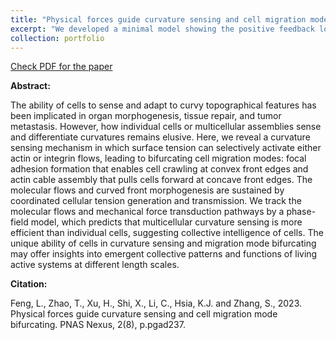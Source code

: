 ```yaml
---
title: "Physical forces guide curvature sensing and cell migration mode bifurcating (PNAS Nexus)"
excerpt: "We developed a minimal model showing the positive feedback loop for mammalian cells sensing and guided by curvature. <br/><img src='/images/cell_migration_PNAS_Nexus_fig_1.jpg' width='500' height='300'>"
collection: portfolio
---
```


[Check PDF for the paper](http://lichanghao.github.io/files/Physical_forces_guide_curvature_sensing_and_cell_migration_mode_bifurcating.pdf)

**Abstract:**

The ability of cells to sense and adapt to curvy topographical features has been implicated in organ morphogenesis, tissue repair, and
tumor metastasis. However, how individual cells or multicellular assemblies sense and differentiate curvatures remains elusive. Here,
we reveal a curvature sensing mechanism in which surface tension can selectively activate either actin or integrin flows, leading to
bifurcating cell migration modes: focal adhesion formation that enables cell crawling at convex front edges and actin cable assembly
that pulls cells forward at concave front edges. The molecular flows and curved front morphogenesis are sustained by coordinated
cellular tension generation and transmission. We track the molecular flows and mechanical force transduction pathways by a phase-
field model, which predicts that multicellular curvature sensing is more efficient than individual cells, suggesting collective
intelligence of cells. The unique ability of cells in curvature sensing and migration mode bifurcating may offer insights into emergent
collective patterns and functions of living active systems at different length scales.

**Citation:**

Feng, L., Zhao, T., Xu, H., Shi, X., Li, C., Hsia, K.J. and Zhang, S., 2023. Physical forces guide curvature sensing and cell migration mode bifurcating. PNAS Nexus, 2(8), p.pgad237.